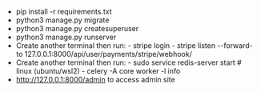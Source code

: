 - pip install -r requirements.txt 
- python3 manage.py migrate
- python3 manage.py createsuperuser
- python3 manage.py runserver
- Create another terminal then run: - stripe login
                                    - stripe listen --forward-to 127.0.0.1:8000/api/user/payments/stripe/webhook/
- Create another terminal then run: - sudo service redis-server start # linux (ubuntu/wsl2)
                                    - celery -A core worker -l info
- http://127.0.0.1:8000/admin to access admin site

